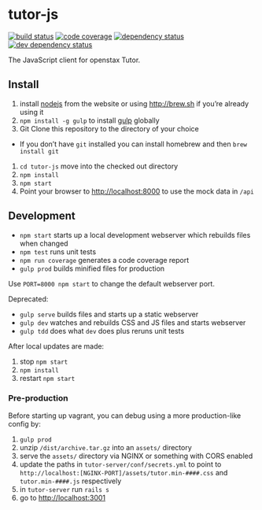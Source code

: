 # tutor-js 
[![build status][travis-image]][travis-url]
[![code coverage][coveralls-image]][coveralls-url]
[![dependency status][dependency-image]][dependency-url]
[![dev dependency status][dev-dependency-image]][dev-dependency-url]

The JavaScript client for openstax Tutor.

## Install

1. install [nodejs](http://nodejs.org) from the website or using <http://brew.sh> if you’re already using it
1. `npm install -g gulp` to install [gulp](http://gulpjs.com) globally
1. Git Clone this repository to the directory of your choice
  - If you don’t have `git` installed you can install homebrew and then `brew install git`
1. `cd tutor-js` move into the checked out directory
1. `npm install`
1. `npm start`
1. Point your browser to <http://localhost:8000> to use the mock data in `/api`


## Development

- `npm start` starts up a local development webserver which rebuilds files when changed
- `npm test` runs unit tests
- `npm run coverage` generates a code coverage report
- `gulp prod` builds minified files for production

Use `PORT=8000 npm start` to change the default webserver port.

Deprecated:

- `gulp serve` builds files and starts up a static webserver
- `gulp dev` watches and rebuilds CSS and JS files and starts webserver
- `gulp tdd` does what `dev` does plus reruns unit tests


After local updates are made:

1. stop `npm start`
1. `npm install`
1. restart `npm start`

### Pre-production

Before starting up vagrant, you can debug using a more production-like config by:

1. `gulp prod`
2. unzip `/dist/archive.tar.gz` into an `assets/` directory
3. serve the `assets/` directory via NGINX or something with CORS enabled
4. update the paths in `tutor-server/conf/secrets.yml` to point to `http://localhost:[NGINX-PORT]/assets/tutor.min-####.css` and `tutor.min-####.js` respectively
5. in `tutor-server` run `rails s`
6. go to <http://localhost:3001>


[travis-image]: https://img.shields.io/travis/openstax/tutor-js.svg?style=flat-square
[travis-url]: https://travis-ci.org/openstax/tutor-js
[dependency-image]: https://img.shields.io/david/openstax/tutor-js.svg?style=flat-square
[dependency-url]: https://david-dm.org/openstax/tutor-js
[dev-dependency-image]: https://img.shields.io/david/dev/openstax/tutor-js.svg?style=flat-square
[dev-dependency-url]: https://david-dm.org/openstax/tutor-js#info=devDependencies
[coveralls-image]: https://img.shields.io/coveralls/openstax/tutor-js.svg
[coveralls-url]: https://coveralls.io/github/openstax/tutor-js
